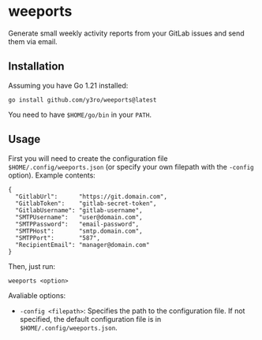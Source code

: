 # weeports

Generate small weekly activity reports from your GitLab issues and send them via email.

## Installation

Assuming you have Go 1.21 installed:

`go install github.com/y3ro/weeports@latest`

You need to have `$HOME/go/bin` in your `PATH`.

## Usage

First you will need to create the configuration file `$HOME/.config/weeports.json` (or specify your own filepath with the `-config` option).
Example contents:

```
{
  "GitlabUrl":      "https://git.domain.com",
  "GitlabToken":    "gitlab-secret-token",
  "GitlabUsername": "gitlab-username",
  "SMTPUsername":   "user@domain.com",
  "SMTPPassword":   "email-password",
  "SMTPHost":       "smtp.domain.com",
  "SMTPPort":       "587",
  "RecipientEmail": "manager@domain.com"
}
```

Then, just run:

```
weeports <option>
```

Avaliable options:

* `-config <filepath>`: Specifies the path to the configuration file. If not specified, the default configuration file is in `$HOME/.config/weeports.json`. 
